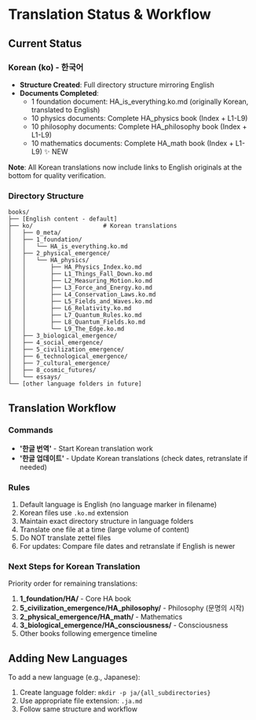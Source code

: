 # Translation Status & Workflow

## Current Status

### Korean (ko) - 한국어
- **Structure Created**: Full directory structure mirroring English
- **Documents Completed**: 
  - 1 foundation document: HA_is_everything.ko.md (originally Korean, translated to English)
  - 10 physics documents: Complete HA_physics book (Index + L1-L9)
  - 10 philosophy documents: Complete HA_philosophy book (Index + L1-L9)
  - 10 mathematics documents: Complete HA_math book (Index + L1-L9) ✨ NEW

**Note**: All Korean translations now include links to English originals at the bottom for quality verification.

### Directory Structure
```
books/
├── [English content - default]
├── ko/                    # Korean translations
│   ├── 0_meta/
│   ├── 1_foundation/
│   │   └── HA_is_everything.ko.md
│   ├── 2_physical_emergence/
│   │   └── HA_physics/
│   │       ├── HA_Physics_Index.ko.md
│   │       ├── L1_Things_Fall_Down.ko.md
│   │       ├── L2_Measuring_Motion.ko.md
│   │       ├── L3_Force_and_Energy.ko.md
│   │       ├── L4_Conservation_Laws.ko.md
│   │       ├── L5_Fields_and_Waves.ko.md
│   │       ├── L6_Relativity.ko.md
│   │       ├── L7_Quantum_Rules.ko.md
│   │       ├── L8_Quantum_Fields.ko.md
│   │       └── L9_The_Edge.ko.md
│   ├── 3_biological_emergence/
│   ├── 4_social_emergence/
│   ├── 5_civilization_emergence/
│   ├── 6_technological_emergence/
│   ├── 7_cultural_emergence/
│   ├── 8_cosmic_futures/
│   └── essays/
└── [other language folders in future]
```

## Translation Workflow

### Commands
- **'한글 번역'** - Start Korean translation work
- **'한글 업데이트'** - Update Korean translations (check dates, retranslate if needed)

### Rules
1. Default language is English (no language marker in filename)
2. Korean files use `.ko.md` extension
3. Maintain exact directory structure in language folders
4. Translate one file at a time (large volume of content)
5. Do NOT translate zettel files
6. For updates: Compare file dates and retranslate if English is newer

### Next Steps for Korean Translation
Priority order for remaining translations:
1. **1_foundation/HA/** - Core HA book
2. **5_civilization_emergence/HA_philosophy/** - Philosophy (문명의 시작)
3. **2_physical_emergence/HA_math/** - Mathematics
4. **3_biological_emergence/HA_consciousness/** - Consciousness
5. Other books following emergence timeline

## Adding New Languages
To add a new language (e.g., Japanese):
1. Create language folder: `mkdir -p ja/{all_subdirectories}`
2. Use appropriate file extension: `.ja.md`
3. Follow same structure and workflow